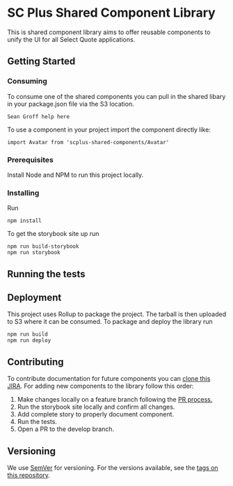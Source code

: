# SC Plus Shared Component Library

This is shared component library aims to offer reusable components to unify the UI for all Select Quote applications.

## Getting Started

### Consuming

To consume one of the shared components you can pull in the shared libary in your package.json file via the S3 location.

```
Sean Groff help here
```

To use a component in your project import the component directly like:

```
import Avatar from 'scplus-shared-components/Avatar'
```

### Prerequisites

Install Node and NPM to run this project locally.

### Installing

Run

```
npm install
```

To get the storybook site up run

```
npm run build-storybook
npm run storybook
```

## Running the tests

## Deployment

This project uses Rollup to package the project. The tarball is then uploaded to S3 where it can be consumed.
To package and deploy the library run

```
npm run build
npm run deploy
```

## Contributing

To contribute documentation for future components you can [clone this JIRA](https://selectquote.atlassian.net/browse/SSC-1).
For adding new components to the library follow this order:

1. Make changes locally on a feature branch following the [PR process.](https://selectquote.atlassian.net/wiki/spaces/SE/pages/839516288/Pull+Requests)
2. Run the storybook site locally and confirm all changes.
3. Add complete story to properly document component.
4. Run the tests.
5. Open a PR to the develop branch.

## Versioning

We use [SemVer](http://semver.org/) for versioning. For the versions available, see the [tags on this repository](https://bitbucket.org/SelectQuote/scplus-shared-components/src/master/).
